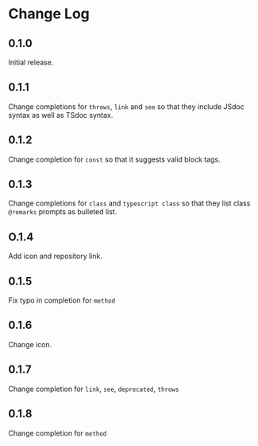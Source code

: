 # Change Log

## 0.1.0

Initial release.

## 0.1.1

Change completions for `throws`, `link` and `see` so that they include JSdoc syntax as well as TSdoc syntax.

## 0.1.2

Change completion for `const` so that it suggests valid block tags.

## 0.1.3

Change completions for `class` and `typescript class` so that they list class `@remarks` prompts as bulleted list.

## O.1.4

Add icon and repository link.

## 0.1.5

Fix typo in completion for `method`

## 0.1.6

Change icon.

## 0.1.7

Change completion for `link`, `see`, `deprecated`, `throws`

## 0.1.8

Change completion for `method`
